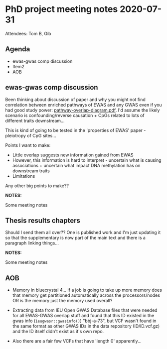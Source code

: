 # PhD project meeting notes 2020-07-31

Attendees: Tom B, Gib

## Agenda

* ewas-gwas comp discussion 
* Item2
* AOB

## ewas-gwas comp discussion

Been thinking about discussion of paper and why you might not find correlation between enriched pathways of EWAS and any GWAS even if you had good study power: [pathway-overlap-diagram.pdf](pathway-overlap-diagram.pdf). I'd assume the likely scenario is confounding/reverse causation + CpGs related to lots of different traits downstream... 

This is kind of going to be tested in the 'properties of EWAS' paper - pleiotropy of CpG sites... 

Points I want to make:
* Little overlap suggests new information gained from EWAS
* However, this information is hard to interpret - uncertain what is causing associations + uncertain what impact DNA methylation has on downstream traits
* Limitations

Any other big points to make??

__NOTES:__

Some meeting notes

## Thesis results chapters

Should I send them all over?? One is published work and I'm just updating it so that the supplementary is now part of the main text and there is a paragraph linking things...

__NOTES:__

Some meeting notes

## AOB

* Memory in bluecrystal 4... If a job is going to take up more memory does that memory get partitioned automatically across the processors/nodes OR is the memory just the memory used overall? 

* Extracting data from IEU Open GWAS Database files that were needed for all EWAS-GWAS overlap stuff and found that this ID existed in the gwas info (`ieugwasr::gwasinfo()`) "bbj-a-73", but VCF wasn't found in the same format as other GWAS IDs in the data repository (ID/ID.vcf.gz) and the ID itself didn't exist as it's own repo.

* Also there are a fair few VCFs that have 'length 0' apparently...